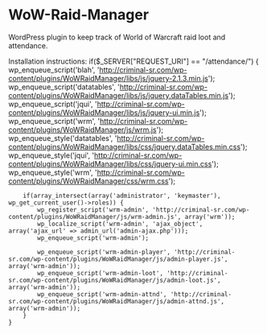 WoW-Raid-Manager
================

WordPress plugin to keep track of World of Warcraft raid loot and attendance.

Installation instructions:
	if($_SERVER["REQUEST_URI"] == "/attendance/") {
		wp_enqueue_script('blah', 'http://criminal-sr.com/wp-content/plugins/WoWRaidManager/libs/js/jquery-2.1.3.min.js');
		wp_enqueue_script('datatables', 'http://criminal-sr.com/wp-content/plugins/WoWRaidManager/libs/js/jquery.dataTables.min.js');
		wp_enqueue_script('jqui', 'http://criminal-sr.com/wp-content/plugins/WoWRaidManager/libs/js/jquery-ui.min.js');
		wp_enqueue_script('wrm', 'http://criminal-sr.com/wp-content/plugins/WoWRaidManager/js/wrm.js');
		wp_enqueue_style('datatables', 'http://criminal-sr.com/wp-content/plugins/WoWRaidManager/libs/css/jquery.dataTables.min.css');
		wp_enqueue_style('jqui', 'http://criminal-sr.com/wp-content/plugins/WoWRaidManager/libs/css/jquery-ui.min.css');
		wp_enqueue_style('wrm', 'http://criminal-sr.com/wp-content/plugins/WoWRaidManager/css/wrm.css');
		
		if(array_intersect(array('administrator', 'keymaster'), wp_get_current_user()->roles)) {
			wp_register_script('wrm-admin', 'http://criminal-sr.com/wp-content/plugins/WoWRaidManager/js/wrm-admin.js', array('wrm'));
			wp_localize_script('wrm-admin', 'ajax_object', array('ajax_url' => admin_url('admin-ajax.php')));
			wp_enqueue_script('wrm-admin');
			
			wp_enqueue_script('wrm-admin-player', 'http://criminal-sr.com/wp-content/plugins/WoWRaidManager/js/admin-player.js', array('wrm-admin'));
			wp_enqueue_script('wrm-admin-loot', 'http://criminal-sr.com/wp-content/plugins/WoWRaidManager/js/admin-loot.js', array('wrm-admin'));
			wp_enqueue_script('wrm-admin-attnd', 'http://criminal-sr.com/wp-content/plugins/WoWRaidManager/js/admin-attnd.js', array('wrm-admin'));
		}
	}
